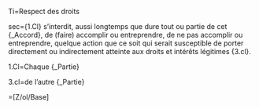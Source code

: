 Ti=Respect des droits

sec={1.Cl} s’interdit, aussi longtemps que dure tout ou partie de cet {_Accord}, de (faire) accomplir ou entreprendre, de ne pas accomplir ou entreprendre, quelque action que ce soit qui serait susceptible de porter directement ou indirectement atteinte aux droits et intérêts légitimes {3.cl}.

1.Cl=Chaque {_Partie}

3.cl=de l’autre {_Partie}

=[Z/ol/Base]
